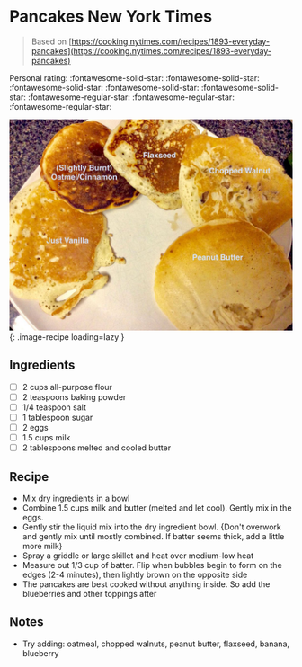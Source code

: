<!-- Do not modify sections with "AUTO-*". They are updated by make.py -->

# Pancakes New York Times

> Based on [https://cooking.nytimes.com/recipes/1893-everyday-pancakes](https://cooking.nytimes.com/recipes/1893-everyday-pancakes)

<!-- rating=2; (User can specify rating on scale of 1-5) -->
<!-- AUTO-UserRating -->
Personal rating: :fontawesome-solid-star: :fontawesome-solid-star: :fontawesome-solid-star: :fontawesome-solid-star: :fontawesome-solid-star: :fontawesome-regular-star: :fontawesome-regular-star: :fontawesome-regular-star:
<!-- /AUTO-UserRating -->

<!-- name_image=pancakes_new_york_times.jpg; (User can specify image name if multiple exist) -->
<!-- AUTO-Image -->
![pancakes_new_york_times.jpg](./pancakes_new_york_times.jpg){: .image-recipe loading=lazy }
<!-- /AUTO-Image -->

## Ingredients

* [ ] 2 cups all-purpose flour
* [ ] 2 teaspoons baking powder
* [ ] 1/4 teaspoon salt
* [ ] 1 tablespoon sugar
* [ ] 2 eggs
* [ ] 1.5 cups milk
* [ ] 2 tablespoons melted and cooled butter

## Recipe

* Mix dry ingredients in a bowl
* Combine 1.5 cups milk and butter (melted and let cool). Gently mix in the eggs.
* Gently stir the liquid mix into the dry ingredient bowl. {Don't overwork and gently mix until mostly combined. If batter seems thick, add a little more milk}
* Spray a griddle or large skillet and heat over medium-low heat
* Measure out 1/3 cup of batter. Flip when bubbles begin to form on the edges (2-4 minutes), then lightly brown on the opposite side
* The pancakes are best cooked without anything inside. So add the blueberries and other toppings after

## Notes

* Try adding: oatmeal, chopped walnuts, peanut butter, flaxseed, banana, blueberry

